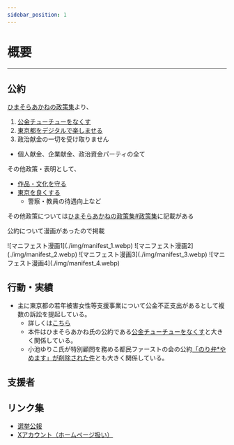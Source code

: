 ```yaml
---
sidebar_position: 1
---
```


# 概要
--------

## 公約

[ひまそらあかねの政策集](https://note.com/hima_kuuhaku/n/n00a0ba9943d1)より、

1. [公金チューチューをなくす](/docs/himasoraakane/chuchu.md)
2. [東京都をデジタルで楽しませる](/docs/himasoraakane/coupon.md)
3. 政治献金の一切を受け取りません
  - 個人献金、企業献金、政治資金パーティの全て

その他政策・表明として、
- [作品・文化を守る](/docs/himasoraakane/sakuhin.md)
- [東京を良くする](/docs/himasoraakane/toyko.md)
  - 警察・教員の待遇向上など

その他政策については[ひまそらあかねの政策集#政策集](https://note.com/hima_kuuhaku/n/n00a0ba9943d1#749fcb71-c836-4e3f-b672-e6231960d01d)に記載がある

公約について漫画があったので掲載
<div class="imagebox">
![マニフェスト漫画1](./img/manifest_1.webp)
![マニフェスト漫画2](./img/manifest_2.webp)
![マニフェスト漫画3](./img/manifest_3.webp)
![マニフェスト漫画4](./img/manifest_4.webp)
</div>

## 行動・実績

- 主に東京都の若年被害女性等支援事業について公金不正支出があるとして複数の訴訟を提起している。
  - 詳しくは[こちら](/docs/himasoraakane/sosyou.md)
  - 本件はひまそらあかね氏の公約である[公金チューチューをなくす](/docs/himasoraakane/chuchu.md)と大きく関係している。
  - 小池ゆりこ氏が特別顧問を務める都民ファーストの会の公約[「のり弁*やめます」が削除された件](/docs/koike_yuriko/noriben.md)とも大きく関係している。

## 支援者


## リンク集
- [選挙公報](https://r6tochijisen.metro.tokyo.lg.jp/public/files/R06tochiji_kouhou_kobetsu_52.pdf#view=FitH)
- [Xアカウント（ホームページ扱い）](https://twitter.com/himasoraakane/)